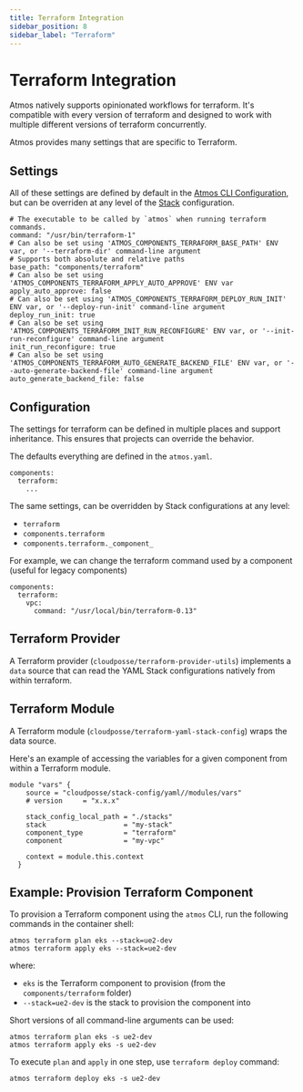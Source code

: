 ```yaml
---
title: Terraform Integration
sidebar_position: 8
sidebar_label: "Terraform"
---
```


# Terraform Integration

Atmos natively supports opinionated workflows for terraform. It's compatible with every version of terraform and designed to work with multiple different versions of terraform concurrently.

Atmos provides many settings that are specific to Terraform.

## Settings

All of these settings are defined by default in the [Atmos CLI Configuration](/cli/configuration), but can be overriden at any level of the [Stack](/core-concepts/stacks/#schema) configuration.

```
# The executable to be called by `atmos` when running terraform commands.
command: "/usr/bin/terraform-1"
# Can also be set using 'ATMOS_COMPONENTS_TERRAFORM_BASE_PATH' ENV var, or '--terraform-dir' command-line argument
# Supports both absolute and relative paths
base_path: "components/terraform"
# Can also be set using 'ATMOS_COMPONENTS_TERRAFORM_APPLY_AUTO_APPROVE' ENV var
apply_auto_approve: false
# Can also be set using 'ATMOS_COMPONENTS_TERRAFORM_DEPLOY_RUN_INIT' ENV var, or '--deploy-run-init' command-line argument
deploy_run_init: true
# Can also be set using 'ATMOS_COMPONENTS_TERRAFORM_INIT_RUN_RECONFIGURE' ENV var, or '--init-run-reconfigure' command-line argument
init_run_reconfigure: true
# Can also be set using 'ATMOS_COMPONENTS_TERRAFORM_AUTO_GENERATE_BACKEND_FILE' ENV var, or '--auto-generate-backend-file' command-line argument
auto_generate_backend_file: false
```

## Configuration

The settings for terraform can be defined in multiple places and support inheritance. This ensures that projects can override the behavior.

The defaults everything are defined in the `atmos.yaml`.

```
components:
  terraform:
    ...
```

The same settings, can be overridden by Stack configurations at any level:

- `terraform`
- `components.terraform`
- `components.terraform._component_`

For example, we can change the terraform command used by a component (useful for legacy components)

```
components:
  terraform:
    vpc:
      command: "/usr/local/bin/terraform-0.13"
```

## Terraform Provider

A Terraform provider (`cloudposse/terraform-provider-utils`) implements a `data` source that can read the YAML Stack configurations natively from within terraform.

## Terraform Module

A Terraform module (`cloudposse/terraform-yaml-stack-config`) wraps the data source.

Here's an example of accessing the variables for a given component from within a Terraform module.

```
module "vars" {
    source = "cloudposse/stack-config/yaml//modules/vars"
    # version     = "x.x.x"

    stack_config_local_path = "./stacks"
    stack                   = "my-stack"
    component_type          = "terraform"
    component               = "my-vpc"

    context = module.this.context
  }
```


 ## Example: Provision Terraform Component

To provision a Terraform component using the `atmos` CLI, run the following commands in the container shell:

```console
atmos terraform plan eks --stack=ue2-dev
atmos terraform apply eks --stack=ue2-dev
```

where:

- `eks` is the Terraform component to provision (from the `components/terraform` folder)
- `--stack=ue2-dev` is the stack to provision the component into

Short versions of all command-line arguments can be used:

```console
atmos terraform plan eks -s ue2-dev
atmos terraform apply eks -s ue2-dev
```

To execute `plan` and `apply` in one step, use `terraform deploy` command:

```console
atmos terraform deploy eks -s ue2-dev
```

